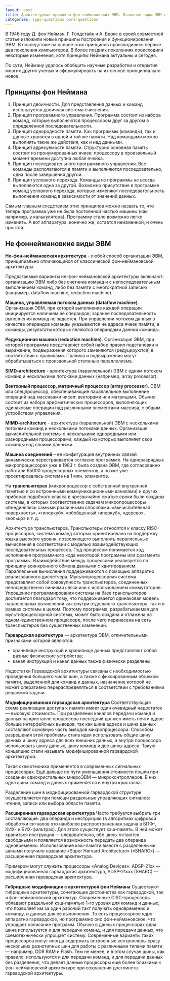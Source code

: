```yaml
---
layout: post
title: Архитектурные принципы фон-неймановских ЭВМ. Основные виды ЭВМ с архитектурой, отличающейся от фон-неймановской
categories: sppo-questions pors-questions
---
```


В 1946 году Д. фон Нейман, Г. Голдстайн и А. Беркс в своей совместной статье изложили новые принципы
построения и функционирования ЭВМ. В последствие на основе этих принципов производились первые два
поколения компьютеров. В более поздних поколениях происходили некоторые изменения, хотя принципы Неймана
актуальны и сегодня.

По сути, Нейману удалось обобщить научные разработки и открытия многих других ученых и сформулировать
на их основе принципиально новое.

## Принципы фон Неймана

1. Принцип двоичности.
   Для представления данных и команд используется двоичная система счисления.
2. Принцип программного управления.
   Программа состоит из набора команд, которые выполняются процессором друг за другом в определённой
   последовательности.
3. Принцип однородности памяти.
   Как программы (команды), так и данные хранятся в одной и той же памяти. Над командами можно выполнять
   такие же действия, как и над данными.
4. Принцип адресуемости памяти.
   Структурно основная память состоит из пронумерованных ячеек; процессору в произвольный момент времени
   доступна любая ячейка.
5. Принцип последовательного программного управления.
   Все команды располагаются в памяти и выполняются последовательно, одна после завершения другой.
6. Принцип условного перехода.
   Команды из программы не всегда выполняются одна за другой. Возможно присутствие в программе команд
   условного перехода, которые изменяют последовательность выполнения команд в зависимости от значений данных.

Самым главным следствием этих принципов можно назвать то, что теперь программа уже не была постоянной частью
машины (как например, у калькулятора). Программу стало возможно легко изменить. А вот аппаратура, конечно же,
остается неизменной, и очень простой.

## Не фоннеймановкие виды ЭВМ

**Не-фон-неймановская архитектура** - любой способ организации ЭВМ, принципиально отличающийся от классической
фон-неймановской архитектуры.

Предлагаемые варианты не-фон-неймановской архитектуры включают: организацию ЭВМ либо без счетчика команд и с
непоследовательным выполнением команд, либо без памяти с многократной записью (например, dataflow machine,
reduction machine).

**Машина, управляемая потоком данных (dataflow machine)**. Организация ЭВМ, при которой выполнение каждой операции
инициируется наличием её операндов; заранее последовательность выполнения команд не задается. При управлении потоком
данных в качестве операндов команды указываются не адреса ячеек памяти, а команды, результаты которых являются
операндами данной команды.

**Редукционная машина (reduction machine)**. Организация ЭВМ, при которой программа представляет собой набор правил
подстановки и выражение, подвыражения которого заменяются (редуцируются) в соответствии с правилами. Правила и
подвыражения могут обрабатываться с произвольной степенью параллелизма.

**SIMD-architecture** - архитектура (параллельной) ЭВМ с одним потоком команд и несколькими потоками данных
(например, array processor).

**Векторный процессор, матричный процессор (array processor)**. ЭВМ или спецпроцессор, обеспечивающие параллельное
выполнение операций над массивами чисел: векторами или матрицами. Обычно состоит из набора арифметических процессоров,
выполняющих одинаковые операции над различными элементами массива, с общим устройством управления.

**MIMD-architecture** - архитектура (параллельной) ЭВМ с несколькими потоками команд и несколькими потоками данных.
Организация вычислительной системы с несколькими однородными или разнородными процессорами, каждый из которых
выполняет свои команды над своими данными.

**Машина соединений** – ее конфигурация внутренних связей динамически перестраивается согласно программе. На
одноразрядных микропроцессорах уже в 1983 г. была создана ЭВМ, где согласованно работали 65000 процессорных
элементов, а позже уже проектировалась система на 1 млн. элементов.

На **транспьютерах** (микропроцессор с собственной внутренней памятью и со встроенными коммуникационными каналами)
и других приборах подобного класса в чрезвычайно сжатые сроки были созданы системы, в которых соответственно задачам
микропроцессоры объединялись самыми различными способами: «вычислительная поверхность», «гиперкуб», «обобщенный
гиперкуб», «дерево», «кольцо» и т. д.

Архитектура транспьютеров. Транспьютеры относятся к классу RISC- процессоров, система команд которых ориентирована
на поддержку языка высокого уровня, позволяющего выполнять параллельные вычисления в соответствии с моделью
взаимодействующих последовательных процессов. Под процессом понимается ход исполнения программного кода некоторой
программы или фрагмента программы. Взаимодействие между процессами реализуется по принципу асинхронного обмена
данными с квитированием. Параллельные вычисления поддерживаются с помощью аппаратно реализованного диспетчера.
Мультипроцессорная система представляет собой совокупность транспьютеров, соединенных непосредственно линиями
связи или с использованием коммутаторов. Упрощение программирования системы на базе транспьютеров достигается
благодаря тому, что поддерживается одинаковая модель параллельных вычислений как внутри отдельного транспьютера,
так и в рамках системы в целом. Поэтому программа, разрабатываемая для мультипроцессорной системы, может быть
создана и отлажена на одном-единственном процессоре, после чего перенесена на сеть транспьютеров без существенных
изменений.


**Гарвардская архитектура** — архитектура ЭВМ, отличительными признаками которой являются:

- хранилище инструкций и хранилище данных представляют собой разные физические устройства;
- канал инструкций и канал данных также физически разделены.

Недостатки Гарвардской архитектуры связаны с необходимостью проведения большего числа шин, а также с фиксированным
объемом памяти, выделенной для команд и данных, назначение которой не может оперативно перераспределяться в соответствии
с требованиями решаемой задачи.

**Модифицированная гарвардская архитектура**
Соответствующая схема реализации доступа к памяти имеет один очевидный недостаток — высокую стоимость. При разделении
каналов передачи команд и данных на кристалле процессора последний должен иметь почти вдвое больше интерфейсных выводов,
так как шина адреса и шина данных составляют основную часть выводов микропроцессора. Способом разрешения этой проблемы
стала идея использовать общие шину данных и шину адреса для всех внешних данных, а внутри процессора использовать шину
данных, шину команд и две шины адреса. Такую концепцию стали называть модифицированной гарвардской архитектурой.

Такая схемотехника применяется в современных сигнальных процессорах. Ещё дальше по пути уменьшения стоимости пошли при
создании однокристальных микроЭВМ — микроконтроллеров. В них одна шина команд и данных применяется и внутри кристалла.

Разделение шин в модифицированной гарвардской структуре осуществляется при помощи раздельных управляющих сигналов: чтения,
записи или выбора области памяти.

**Расширенная гарвардская архитектура**
Часто требуется выбрать три составляющие: два операнда и инструкцию (в алгоритмах цифровой обработки сигналов это наиболее
распространенная задача в БПФ-, КИХ- и БИХ-фильтрах). Для этого существует кэш-память. В ней может храниться инструкция —
следовательно, обе шины остаются свободными и появляется возможность передать два операнда одновременно. Использование
кэш-памяти вместе с разделёнными шинами получило название «Super Harvard Architecture» («SHARC») — расширенная гарвардская
архитектура.

Примером могут служить процессоры «Analog Devices»: ADSP-21xx — модифицированная гарвардская архитектура, ADSP-21xxx (SHARC) —
расширенная гарвардская архитектура.

**Гибридные модификации с архитектурой фон Неймана**
Существуют гибридные архитектуры, сочетающие достоинства как гарвардской, так и фон-неймановской архитектур. Современные
CISC-процессоры обладают раздельной кэш-памятью 1-го уровня для команд и данных, что позволяет им за один рабочий такт
получать одновременно и команду, и данные для её выполнения. То есть процессорное ядро аппаратно гарвардское, но программно
оно фон-неймановское, что упрощает написание программ. Обычно в данных процессорах одна шина используется и для передачи
команд, и для передачи данных, что схемотехнически упрощает систему. Современные варианты таких процессоров могут иногда
содержать встроенные контроллеры сразу нескольких разнотипных шин для работы с различными типами памяти — например, DDR RAM и
Flash. Тем не менее, и в этом случае шины, как правило, используются и для передачи команд, и для передачи данных без
разделения, что делает данные процессоры ещё более близкими к фон-неймановской архитектуре при сохранении достоинств гарвардской
архитектуры.

